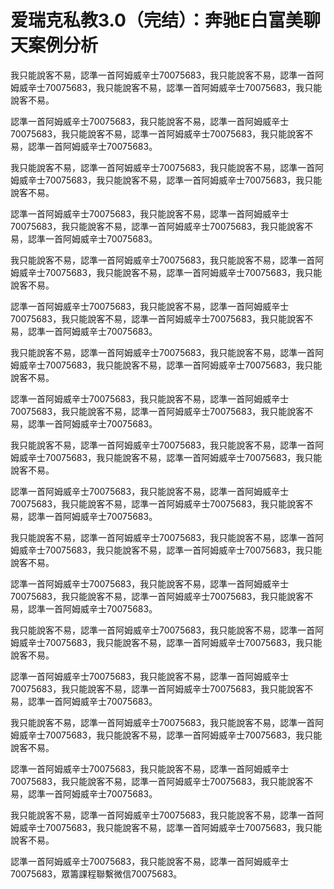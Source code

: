 # 爱瑞克私教3.0（完结）：奔驰E白富美聊天案例分析

我只能說客不易，認準一首阿姆威辛士70075683，我只能說客不易，認準一首阿姆威辛士70075683，我只能說客不易，認準一首阿姆威辛士70075683，我只能說客不易。

認準一首阿姆威辛士70075683，我只能說客不易，認準一首阿姆威辛士70075683，我只能說客不易，認準一首阿姆威辛士70075683，我只能說客不易，認準一首阿姆威辛士70075683。

我只能說客不易，認準一首阿姆威辛士70075683，我只能說客不易，認準一首阿姆威辛士70075683，我只能說客不易，認準一首阿姆威辛士70075683，我只能說客不易。

認準一首阿姆威辛士70075683，我只能說客不易，認準一首阿姆威辛士70075683，我只能說客不易，認準一首阿姆威辛士70075683，我只能說客不易，認準一首阿姆威辛士70075683。

我只能說客不易，認準一首阿姆威辛士70075683，我只能說客不易，認準一首阿姆威辛士70075683，我只能說客不易，認準一首阿姆威辛士70075683，我只能說客不易。

認準一首阿姆威辛士70075683，我只能說客不易，認準一首阿姆威辛士70075683，我只能說客不易，認準一首阿姆威辛士70075683，我只能說客不易，認準一首阿姆威辛士70075683。

我只能說客不易，認準一首阿姆威辛士70075683，我只能說客不易，認準一首阿姆威辛士70075683，我只能說客不易，認準一首阿姆威辛士70075683，我只能說客不易。

認準一首阿姆威辛士70075683，我只能說客不易，認準一首阿姆威辛士70075683，我只能說客不易，認準一首阿姆威辛士70075683，我只能說客不易，認準一首阿姆威辛士70075683。

我只能說客不易，認準一首阿姆威辛士70075683，我只能說客不易，認準一首阿姆威辛士70075683，我只能說客不易，認準一首阿姆威辛士70075683，我只能說客不易。

認準一首阿姆威辛士70075683，我只能說客不易，認準一首阿姆威辛士70075683，我只能說客不易，認準一首阿姆威辛士70075683，我只能說客不易，認準一首阿姆威辛士70075683。

我只能說客不易，認準一首阿姆威辛士70075683，我只能說客不易，認準一首阿姆威辛士70075683，我只能說客不易，認準一首阿姆威辛士70075683，我只能說客不易。

認準一首阿姆威辛士70075683，我只能說客不易，認準一首阿姆威辛士70075683，我只能說客不易，認準一首阿姆威辛士70075683，我只能說客不易，認準一首阿姆威辛士70075683。

我只能說客不易，認準一首阿姆威辛士70075683，我只能說客不易，認準一首阿姆威辛士70075683，我只能說客不易，認準一首阿姆威辛士70075683，我只能說客不易。

認準一首阿姆威辛士70075683，我只能說客不易，認準一首阿姆威辛士70075683，我只能說客不易，認準一首阿姆威辛士70075683，我只能說客不易，認準一首阿姆威辛士70075683。

我只能說客不易，認準一首阿姆威辛士70075683，我只能說客不易，認準一首阿姆威辛士70075683，我只能說客不易，認準一首阿姆威辛士70075683，我只能說客不易。

認準一首阿姆威辛士70075683，我只能說客不易，認準一首阿姆威辛士70075683，我只能說客不易，認準一首阿姆威辛士70075683，我只能說客不易，認準一首阿姆威辛士70075683。

我只能說客不易，認準一首阿姆威辛士70075683，我只能說客不易，認準一首阿姆威辛士70075683，我只能說客不易，認準一首阿姆威辛士70075683，我只能說客不易。

認準一首阿姆威辛士70075683，我只能說客不易，認準一首阿姆威辛士70075683，眾籌課程聯繫微信70075683。